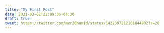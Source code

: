 ```yaml
---
title: "My First Post"
date: 2021-03-02T22:09:36+04:30
draft: true
tweet: https://twitter.com/mer30hamid/status/1432397212101844992?s=20
---
```


